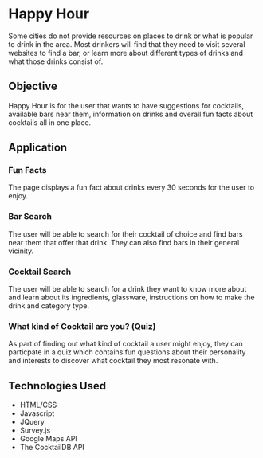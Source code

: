 # Happy Hour

Some cities do not provide resources on places to drink or what is popular to drink in the area. Most drinkers will find that they need to visit several websites to find a bar, or learn more about different types of drinks and what those drinks consist of. 

## Objective
Happy Hour is for the user that wants to have suggestions for cocktails, available bars near them, information on drinks and overall fun facts about cocktails all in one place.

## Application

### Fun Facts
The page displays a fun fact about drinks every 30 seconds for the user to enjoy.

### Bar Search
The user will be able to search for their cocktail of choice and find bars near them that offer that drink.  They can also find bars in their general vicinity.

### Cocktail Search
The user will be able to search for a drink they want to know more about and learn about its ingredients, glassware, instructions on how to make the drink and category type.

### What kind of Cocktail are you?  (Quiz)
As part of finding out what kind of cocktail a user might enjoy, they can particpate in a quiz which contains fun questions about their personality and interests to discover what cocktail they most resonate with.

## Technologies Used
* HTML/CSS
* Javascript
* JQuery
* Survey.js
* Google Maps API
* The CocktailDB API
